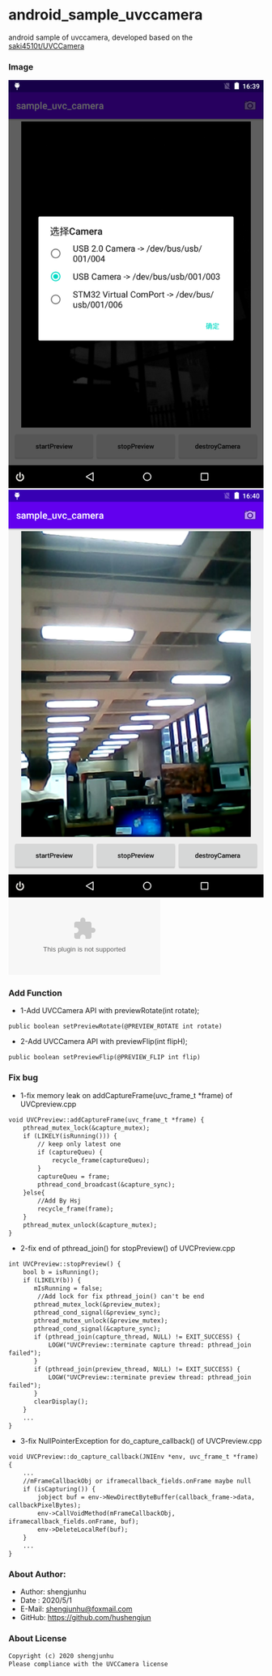 # android_sample_uvccamera
android sample of uvccamera,
developed based on the [saki4510t/UVCCamera](https://github.com/saki4510t/UVCCamera)

### Image
![screenshot_1](doc/file/screenshot_1.png)
![screenshot_2](doc/file/screenshot_2.png)
![APK](doc/file/UsbCamera_v20092316.apk)


### Add Function

* 1-Add UVCCamera API with previewRotate(int rotate);
```
public boolean setPreviewRotate(@PREVIEW_ROTATE int rotate)
```

* 2-Add UVCCamera API with previewFlip(int flipH);
```
public boolean setPreviewFlip(@PREVIEW_FLIP int flip)
```

### Fix bug

* 1-fix memory leak on addCaptureFrame(uvc_frame_t *frame) of UVCpreview.cpp
```
void UVCPreview::addCaptureFrame(uvc_frame_t *frame) {
	pthread_mutex_lock(&capture_mutex);
	if (LIKELY(isRunning())) {
		// keep only latest one
		if (captureQueu) {
			recycle_frame(captureQueu);
		}
		captureQueu = frame;
		pthread_cond_broadcast(&capture_sync);
	}else{
	    //Add By Hsj
	    recycle_frame(frame);
	}
	pthread_mutex_unlock(&capture_mutex);
}
```

* 2-fix end of pthread_join() for stopPreview() of UVCPreview.cpp
```
int UVCPreview::stopPreview() {
    bool b = isRunning();
    if (LIKELY(b)) {
       mIsRunning = false;
        //Add lock for fix pthread_join() can't be end
       pthread_mutex_lock(&preview_mutex);
       pthread_cond_signal(&preview_sync);
       pthread_mutex_unlock(&preview_mutex);
       pthread_cond_signal(&capture_sync);
       if (pthread_join(capture_thread, NULL) != EXIT_SUCCESS) {
           LOGW("UVCPreview::terminate capture thread: pthread_join failed");
       }
       if (pthread_join(preview_thread, NULL) != EXIT_SUCCESS) {
           LOGW("UVCPreview::terminate preview thread: pthread_join failed");
       }
       clearDisplay();
    }
    ...
}
```

* 3-fix NullPointerException for do_capture_callback() of UVCPreview.cpp
```
void UVCPreview::do_capture_callback(JNIEnv *env, uvc_frame_t *frame) {
    ...
    //mFrameCallbackObj or iframecallback_fields.onFrame maybe null
    if (isCapturing()) {
        jobject buf = env->NewDirectByteBuffer(callback_frame->data, callbackPixelBytes);
        env->CallVoidMethod(mFrameCallbackObj, iframecallback_fields.onFrame, buf);
        env->DeleteLocalRef(buf);
    }
    ...
}
```

### About Author:
* Author: shengjunhu
* Date  : 2020/5/1
* E-Mail: shengjunhu@foxmail.com
* GitHub: https://github.com/hushengjun

### About License
```
Copyright (c) 2020 shengjunhu
Please compliance with the UVCCamera license
```
